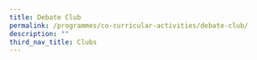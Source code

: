 ```yaml
---
title: Debate Club
permalink: /programmes/co-curricular-activities/debate-club/
description: ""
third_nav_title: Clubs
---
```

